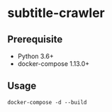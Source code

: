 subtitle-crawler
===

## Prerequisite

+ Python 3.6+
+ docker-compose 1.13.0+

## Usage

    docker-compose -d --build
